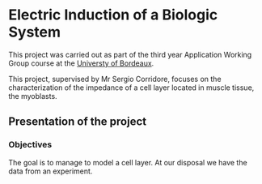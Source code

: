 # Electric Induction of a Biologic System

This project was carried out as part of the third year Application Working Group course at the [Universty of Bordeaux](https://www.u-bordeaux.fr/).

This project, supervised by Mr Sergio Corridore, focuses on the characterization of the impedance of a cell layer located in muscle tissue, the myoblasts.

## Presentation of the project
### Objectives
The goal is to manage to model a cell layer. At our disposal we have the data from an experiment. 
